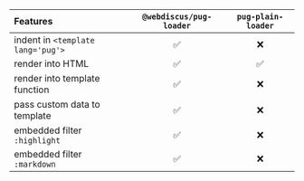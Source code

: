 | Features                              | `@webdiscus/pug-loader` | `pug-plain-loader`|
|:--------------------------------------|:-----------------------:|:-----------------:|
| indent in `<templatе lang='pug'>`     | ✅                      | ❌                |
| render into HTML                      | ✅                      | ✅                |
| render into template function         | ✅                      | ❌                |
| pass custom data to template          | ✅                      | ❌                |
| embedded filter `:highlight`          | ✅                      | ❌                |
| embedded filter `:markdown`           | ✅                      | ❌                |
